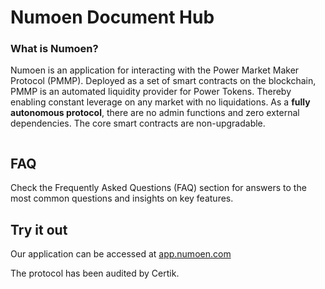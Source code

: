 # Numoen Document Hub

### What is Numoen?

Numoen is an application for interacting with the Power Market Maker Protocol (PMMP). Deployed as a set of smart contracts on the blockchain, PMMP is an automated liquidity provider for Power Tokens. Thereby enabling constant leverage on any market with no liquidations. As a **fully autonomous protocol**, there are no admin functions and zero external dependencies. The core smart contracts are non-upgradable.

<figure><img src=".gitbook/assets/Group 87.png" alt=""><figcaption></figcaption></figure>

## FAQ

Check the Frequently Asked Questions (FAQ) section for answers to the most common questions and insights on key features.

## Try it out

Our application can be accessed at [app.numoen.com](http://app.numoen.com/)

The protocol has been audited by Certik.
